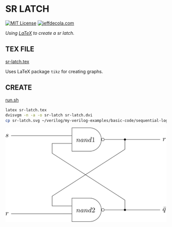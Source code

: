 # SR LATCH

[![MIT License](http://img.shields.io/:license-mit-blue.svg)](http://jeffdecola.mit-license.org)
[![jeffdecola.com](https://img.shields.io/badge/website-jeffdecola.com-blue)](https://jeffdecola.com)

_Using
[LaTeX](https://github.com/JeffDeCola/my-cheat-sheets/tree/master/software/development/languages/latex-cheat-sheet/)
to create a sr latch._

## TEX FILE

[sr-latch.tex](sr-latch.tex)

Uses LaTeX package `tikz` for creating graphs.

## CREATE

[run.sh](run.sh)

```bash
latex sr-latch.tex
dvisvgm -n -a -o sr-latch sr-latch.dvi
cp sr-latch.svg ~/verilog/my-verilog-examples/basic-code/sequential-logic/sr_latch/svgs/.
```

<p align="center">
    <img src="sr-latch.svg"
    align="middle"
</p>

